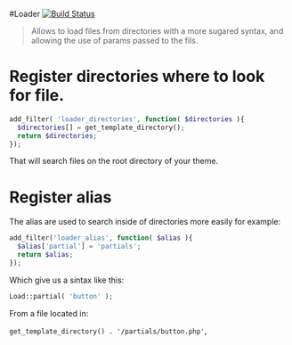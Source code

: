 #Loader [![Build Status](https://travis-ci.org/moxie-leean/loader.svg?branch=master)](https://travis-ci.org/moxie-leean/loader)

> Allows to load files from directories with a more sugared syntax, and
> allowing the use of params passed to the fils.


# Register directories where to look for file.

```php
add_filter( 'loader_directories', function( $directories ){
  $directories[] = get_template_directory();
  return $directories;
});
```

That will search files on the root directory of your theme.


# Register alias

The alias are used to search inside of directories more easily for
example:  

```php
add_filter('loader_alias', function( $alias ){
  $alias['partial'] = 'partials';
  return $alias;
});
```

Which give us a sintax like this: 

```php
Load::partial( 'button' );
```

From a file located in:

`get_template_directory() . '/partials/button.php'`,
